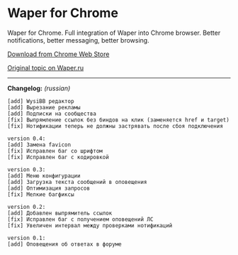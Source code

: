 Waper for Chrome
============

Waper for Chrome. Full integration of Waper into Chrome browser. Better notifications, better messaging, better browsing.

[Download from Chrome Web Store](https://chrome.google.com/webstore/detail/waper/ejclbpafcklabmeknhcjimhollpikeko)

[Original topic on Waper.ru](
http://waper.ru/forum/topic/771266)

-----

**Changelog:** *(russian)*
```
[add] WysiBB редактор
[add] Вырезание рекламы
[add] Подписки на сообщества
[fix] Выпрямление ссылок без биндов на клик (заменяется href и target)
[fix] Нотификации теперь не должны застрявать после сбоя подключения

version 0.4:
[add] Замена favicon
[fix] Исправлен баг со шрифтом
[fix] Исправлен баг с кодировкой

version 0.3:
[add] Меню конфигурации
[add] Загрузка текста сообщений в оповещения
[add] Оптимизация запросов
[fix] Мелкие багфиксы

version 0.2:
[add] Добавлен выпрямитель ссылок
[fix] Исправлен баг с получением оповещений ЛС
[fix] Увеличен интервал между проверками нотификаций

version 0.1:
[add] Оповещения об ответах в форуме
```
